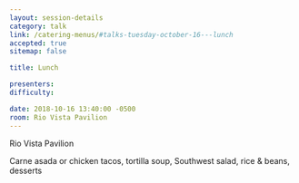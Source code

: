 ```yaml
---
layout: session-details
category: talk
link: /catering-menus/#talks-tuesday-october-16---lunch
accepted: true
sitemap: false

title: Lunch

presenters:
difficulty:

date: 2018-10-16 13:40:00 -0500
room: Rio Vista Pavilion
---
```


Rio Vista Pavilion

Carne asada or chicken tacos, tortilla soup, Southwest salad, rice & beans, desserts
